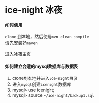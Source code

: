 # ice-night 冰夜
#### 如何使用
`clone` 到本地，然后使用`mvn clean compile`</br>
请先安装好`maven`</br>
</br>
[进入冰夜主页](http://www.icenight.me:8080/)</br>
#### 如何建立合适的mysql数据库与数据表
1. clone到本地并进入`ice-night`目录
2. 进入`mysql`创建`icenight`数据库
3. mysql> use icenight;
4. mysql> source `~/ice-night/backup1.sql`
